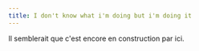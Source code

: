 ```yaml
---
title: I don't know what i'm doing but i'm doing it
---
```


Il semblerait que c'est encore en construction par ici. 